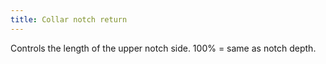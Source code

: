 ```yaml
---
title: Collar notch return
---
```


Controls the length of the upper notch side. 100% = same as notch depth.
